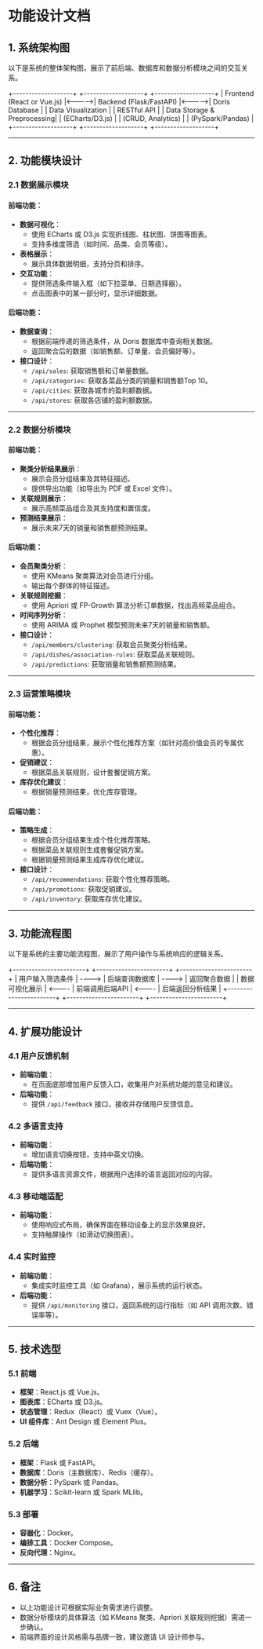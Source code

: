  # 功能设计文档

## 1. 系统架构图

以下是系统的整体架构图，展示了前后端、数据库和数据分析模块之间的交互关系。

+-------------------+ +-------------------+ +-------------------+
| Frontend (React or Vue.js) |<----->| Backend (Flask/FastAPI) |<----->| Doris Database |
| Data Visualization | | RESTful API       | | Data Storage & Preprocessing|
| (ECharts/D3.js)    | | (CRUD, Analytics) | | (PySpark/Pandas) |
+-------------------+ +-------------------+ +-------------------+


---

## 2. 功能模块设计

### 2.1 数据展示模块

#### 前端功能：
- **数据可视化**：
  - 使用 ECharts 或 D3.js 实现折线图、柱状图、饼图等图表。
  - 支持多维度筛选（如时间、品类、会员等级）。
- **表格展示**：
  - 展示具体数据明细，支持分页和排序。
- **交互功能**：
  - 提供筛选条件输入框（如下拉菜单、日期选择器）。
  - 点击图表中的某一部分时，显示详细数据。

#### 后端功能：
- **数据查询**：
  - 根据前端传递的筛选条件，从 Doris 数据库中查询相关数据。
  - 返回聚合后的数据（如销售额、订单量、会员偏好等）。
- **接口设计**：
  - `/api/sales`: 获取销售额和订单量数据。
  - `/api/categories`: 获取各菜品分类的销量和销售额Top 10。
  - `/api/cities`: 获取各城市的盈利额数据。
  - `/api/stores`: 获取各店铺的盈利额数据。

---

### 2.2 数据分析模块

#### 前端功能：
- **聚类分析结果展示**：
  - 展示会员分组结果及其特征描述。
  - 提供导出功能（如导出为 PDF 或 Excel 文件）。
- **关联规则展示**：
  - 展示高频菜品组合及其支持度和置信度。
- **预测结果展示**：
  - 展示未来7天的销量和销售额预测结果。

#### 后端功能：
- **会员聚类分析**：
  - 使用 KMeans 聚类算法对会员进行分组。
  - 输出每个群体的特征描述。
- **关联规则挖掘**：
  - 使用 Apriori 或 FP-Growth 算法分析订单数据，找出高频菜品组合。
- **时间序列分析**：
  - 使用 ARIMA 或 Prophet 模型预测未来7天的销量和销售额。
- **接口设计**：
  - `/api/members/clustering`: 获取会员聚类分析结果。
  - `/api/dishes/association-rules`: 获取菜品关联规则。
  - `/api/predictions`: 获取销量和销售额预测结果。

---

### 2.3 运营策略模块

#### 前端功能：
- **个性化推荐**：
  - 根据会员分组结果，展示个性化推荐方案（如针对高价值会员的专属优惠）。
- **促销建议**：
  - 根据菜品关联规则，设计套餐促销方案。
- **库存优化建议**：
  - 根据销量预测结果，优化库存管理。

#### 后端功能：
- **策略生成**：
  - 根据会员分组结果生成个性化推荐策略。
  - 根据菜品关联规则生成套餐促销方案。
  - 根据销量预测结果生成库存优化建议。
- **接口设计**：
  - `/api/recommendations`: 获取个性化推荐策略。
  - `/api/promotions`: 获取促销建议。
  - `/api/inventory`: 获取库存优化建议。

---

## 3. 功能流程图

以下是系统的主要功能流程图，展示了用户操作与系统响应的逻辑关系。

+-----------------------+ +-----------------------+ +-----------------------+
| 用户输入筛选条件 | ----> | 后端查询数据库 | ----> | 返回聚合数据 |
| 数据可视化展示 | <---- | 前端调用后端API | <---- | 后端返回分析结果 |
+-----------------------+ +-----------------------+ +-----------------------+


---

## 4. 扩展功能设计

### 4.1 用户反馈机制
- **前端功能**：
  - 在页面底部增加用户反馈入口，收集用户对系统功能的意见和建议。
- **后端功能**：
  - 提供 `/api/feedback` 接口，接收并存储用户反馈信息。

### 4.2 多语言支持
- **前端功能**：
  - 增加语言切换按钮，支持中英文切换。
- **后端功能**：
  - 提供多语言资源文件，根据用户选择的语言返回对应的内容。

### 4.3 移动端适配
- **前端功能**：
  - 使用响应式布局，确保界面在移动设备上的显示效果良好。
  - 支持触屏操作（如滑动切换图表）。

### 4.4 实时监控
- **前端功能**：
  - 集成实时监控工具（如 Grafana），展示系统的运行状态。
- **后端功能**：
  - 提供 `/api/monitoring` 接口，返回系统的运行指标（如 API 调用次数、错误率等）。

---

## 5. 技术选型

### 5.1 前端
- **框架**：React.js 或 Vue.js。
- **图表库**：ECharts 或 D3.js。
- **状态管理**：Redux（React）或 Vuex（Vue）。
- **UI 组件库**：Ant Design 或 Element Plus。

### 5.2 后端
- **框架**：Flask 或 FastAPI。
- **数据库**：Doris（主数据库）、Redis（缓存）。
- **数据分析**：PySpark 或 Pandas。
- **机器学习**：Scikit-learn 或 Spark MLlib。

### 5.3 部署
- **容器化**：Docker。
- **编排工具**：Docker Compose。
- **反向代理**：Nginx。

---

## 6. 备注
- 以上功能设计可根据实际业务需求进行调整。
- 数据分析模块的具体算法（如 KMeans 聚类、Apriori 关联规则挖掘）需进一步确认。
- 前端界面的设计风格需与品牌一致，建议邀请 UI 设计师参与。
